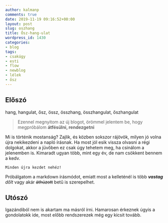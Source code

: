 ```yaml
---
author: kalmanp
comments: true
date: 2019-11-19 09:16:52+00:00
layout: post
slug: oszhang
title: Ősz-hang-ulat
wordpress_id: 1430
categories:
- blog
tags:
- csakúgy
- esti
- flow
- newblog
- lélek
- ősz
---
```

## Előszó

hang, hangulat, ősz, össz, összhang, összhangulat, őszhangulat

>Ezennel megnyitom az új blogot, örömmel jelentem be, hogy megpróbálom **átfésülni, rendezgetni**

Mi is történik mostanság? Zajlik, és közben sokszor rájövök, milyen jó volna újra nekikezdeni a napló írásnak. Ha most jól esik vissza olvasni a régi dolgokat, akkor a jüvőben ez csak úgy tehetem meg, ha csinálom a jelenemben is. Kimaradt ugyan több, mint egy év, de nam csökkent bennem a kedv.

```
Minden újra kezdet nehéz!
```
Próbálgatom a markdown írásmódot, emiatt most a kelleténél is több ***vastag*** _dőlt_ vagy akár ~~áthúzott~~ betű is szerepelhet.

## Utószó

Igazándiból nem is akartam ma másról írni. Hamarosan érkeznek úgyis a gondolatokk ide, most előbb rendszerezek még egy kicsit tovább.

